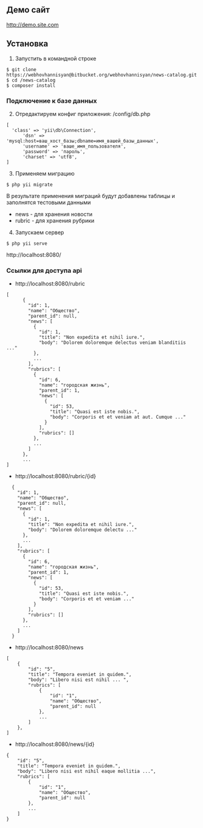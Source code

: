 
## Демо сайт
http://demo.site.com


Установка
------------

1. Запустить в командной строке

```
$ git clone https://webhovhannisyan@bitbucket.org/webhovhannisyan/news-catalog.git
$ cd /news-catalog
$ composer install
```

### Подключение к базе данных

2. Отредактируем конфиг приложения: /config/db.php

``` 
[
  'class' => 'yii\db\Connection',
      'dsn' => 'mysql:host=ваш_хост_базы;dbname=имя_вашей_базы_данных',
      'username' => 'ваше_имя_пользователя',
      'password' => 'пароль',
      'charset' => 'utf8',
]
```

3. Применяем миграцию

```
$ php yii migrate
```

В результате применения миграций будут добавлены таблицы и заполнятся тестовыми данными


 * news  - для хранения новости
 * rubric  - для хранения рубрики
 
 
4. Запускаем сервер
 
```
$ php yii serve
```

  http://localhost:8080/
   
   
### Ссылки для доступа api


* http://localhost:8080/rubric

```
[
      {
        "id": 1,
        "name": "Общество",
        "parent_id": null,
        "news": [
          {
            "id": 1,
            "title": "Non expedita et nihil iure.",
            "body": "Dolorem doloremque delectus veniam blanditiis ..."
          },
          ...
        ],
        "rubrics": [
          {
            "id": 6,
            "name": "городская жизнь",
            "parent_id": 1,
            "news": [
              {
                "id": 53,
                "title": "Quasi est iste nobis.",
                "body": "Corporis et et veniam at aut. Cumque ..."
              }
            ],
            "rubrics": []
          },
          ...
        ]
      },
      ...
]
```


* http://localhost:8080/rubric/{id}

```
  {
    "id": 1,
    "name": "Общество",
    "parent_id": null,
    "news": [
      {
        "id": 1,
        "title": "Non expedita et nihil iure.",
        "body": "Dolorem doloremque delectu ..."
      },
      ...
    ],
    "rubrics": [
      {
        "id": 6,
        "name": "городская жизнь",
        "parent_id": 1,
        "news": [
          {
            "id": 53,
            "title": "Quasi est iste nobis.",
            "body": "Corporis et et veniam ..."
          }
        ],
        "rubrics": []
      },
      ...
    ]
  }
```



* http://localhost:8080/news

```
[
    {
        "id": "5",
        "title": "Tempora eveniet in quidem.",
        "body": "Libero nisi est nihil ... ",
        "rubrics": [
            {
                "id": "1",
                "name": "Общество",
                "parent_id": null
            },
            ...
        ]
    },
]
```



* http://localhost:8080/news/{id}

```
{
    "id": "5",
    "title": "Tempora eveniet in quidem.",
    "body": "Libero nisi est nihil eaque mollitia ...",
    "rubrics": [
        {
            "id": "1",
            "name": "Общество",
            "parent_id": null
        },
        ...
    ]
}
```


